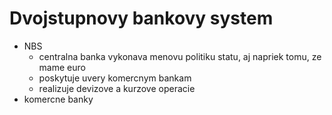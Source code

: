 # Dvojstupnovy bankovy system
- NBS
  - centralna banka vykonava menovu politiku statu, aj napriek tomu, ze mame euro
  - poskytuje uvery komercnym bankam
  - realizuje devizove a kurzove operacie
- komercne banky
